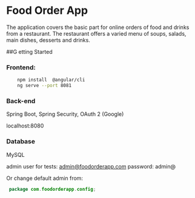 # Food Order App

The application covers the basic part for online orders of food and drinks from a restaurant. 
The restaurant offers a varied menu of soups, salads, main dishes, desserts and drinks.


##G etting Started

### Frontend: 
```bash
    npm install  @angular/cli
    ng serve --port 8081
```    

### Back-end
 Spring Boot, Spring Security, OAuth 2 (Google)

localhost:8080

### Database
MySQL

admin user for tests: admin@foodorderapp.com    password: admin@

Or change default admin from:
```java
 package com.foodorderapp.config;
```
